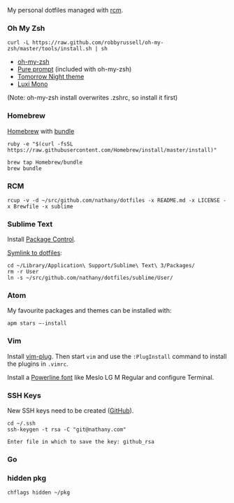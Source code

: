 My personal dotfiles managed with [rcm](https://github.com/thoughtbot/rcm).

### Oh My Zsh

```console
curl -L https://raw.github.com/robbyrussell/oh-my-zsh/master/tools/install.sh | sh
```

* [oh-my-zsh](https://github.com/robbyrussell/oh-my-zsh)
* [Pure prompt](https://github.com/sindresorhus/pure) (included with oh-my-zsh)
* [Tomorrow Night theme](https://github.com/chriskempson/tomorrow-theme)
* [Luxi Mono](http://en.wikipedia.org/wiki/Luxi_fonts)

(Note: oh-my-zsh install overwrites .zshrc, so install it first)

### Homebrew

[Homebrew](http://brew.sh/) with [bundle](https://github.com/Homebrew/homebrew-bundle)

```console
ruby -e "$(curl -fsSL https://raw.githubusercontent.com/Homebrew/install/master/install)"

brew tap Homebrew/bundle
brew bundle
```

### RCM

```console
rcup -v -d ~/src/github.com/nathany/dotfiles -x README.md -x LICENSE -x Brewfile -x sublime
```

### Sublime Text

Install [Package Control](https://packagecontrol.io/installation).

[Symlink to dotfiles](https://packagecontrol.io/docs/syncing):

```
cd ~/Library/Application\ Support/Sublime\ Text\ 3/Packages/
rm -r User
ln -s ~/src/github.com/nathany/dotfiles/sublime/User/
```

### Atom

My favourite packages and themes can be installed with:

```
apm stars —-install
```

### Vim

Install [vim-plug](https://github.com/junegunn/vim-plug). Then start `vim` and use the `:PlugInstall` command to install the plugins in `.vimrc`.

Install a [Powerline font](https://github.com/powerline/fonts) like Meslo LG M Regular and configure Terminal.

### SSH Keys

New SSH keys need to be created ([GitHub](https://help.github.com/articles/generating-ssh-keys/)).

```console
cd ~/.ssh
ssh-keygen -t rsa -C "git@nathany.com"

Enter file in which to save the key: github_rsa
```

### Go

### hidden pkg

```console
chflags hidden ~/pkg
```
